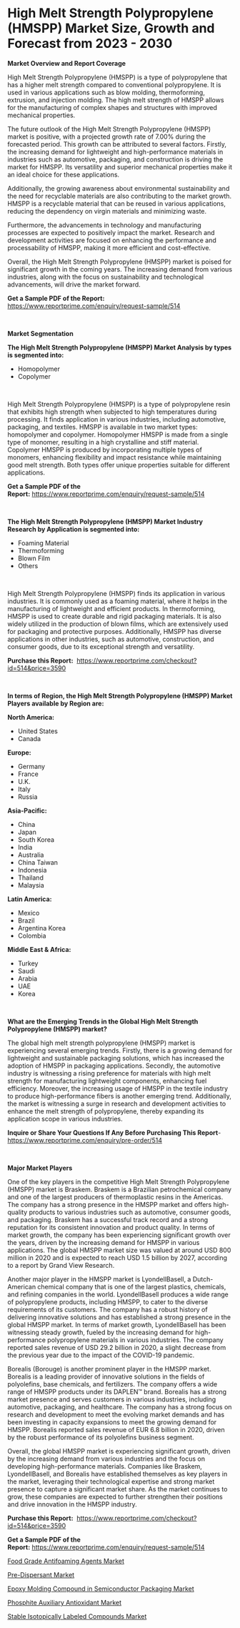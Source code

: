 <p><h1>High Melt Strength Polypropylene (HMSPP) Market Size, Growth and Forecast from 2023 - 2030</h1></p><p><strong>Market Overview and Report Coverage</strong></p>
<p><p>High Melt Strength Polypropylene (HMSPP) is a type of polypropylene that has a higher melt strength compared to conventional polypropylene. It is used in various applications such as blow molding, thermoforming, extrusion, and injection molding. The high melt strength of HMSPP allows for the manufacturing of complex shapes and structures with improved mechanical properties.</p><p>The future outlook of the High Melt Strength Polypropylene (HMSPP) market is positive, with a projected growth rate of 7.00% during the forecasted period. This growth can be attributed to several factors. Firstly, the increasing demand for lightweight and high-performance materials in industries such as automotive, packaging, and construction is driving the market for HMSPP. Its versatility and superior mechanical properties make it an ideal choice for these applications.</p><p>Additionally, the growing awareness about environmental sustainability and the need for recyclable materials are also contributing to the market growth. HMSPP is a recyclable material that can be reused in various applications, reducing the dependency on virgin materials and minimizing waste.</p><p>Furthermore, the advancements in technology and manufacturing processes are expected to positively impact the market. Research and development activities are focused on enhancing the performance and processability of HMSPP, making it more efficient and cost-effective.</p><p>Overall, the High Melt Strength Polypropylene (HMSPP) market is poised for significant growth in the coming years. The increasing demand from various industries, along with the focus on sustainability and technological advancements, will drive the market forward.</p></p>
<p><strong>Get a Sample PDF of the Report:</strong> <a href="https://www.reportprime.com/enquiry/request-sample/514">https://www.reportprime.com/enquiry/request-sample/514</a></p>
<p>&nbsp;</p>
<p><strong>Market Segmentation</strong></p>
<p><strong>The High Melt Strength Polypropylene (HMSPP) Market Analysis by types is segmented into:</strong></p>
<p><ul><li>Homopolymer</li><li>Copolymer</li></ul></p>
<p>&nbsp;</p>
<p><p>High Melt Strength Polypropylene (HMSPP) is a type of polypropylene resin that exhibits high strength when subjected to high temperatures during processing. It finds application in various industries, including automotive, packaging, and textiles. HMSPP is available in two market types: homopolymer and copolymer. Homopolymer HMSPP is made from a single type of monomer, resulting in a high crystalline and stiff material. Copolymer HMSPP is produced by incorporating multiple types of monomers, enhancing flexibility and impact resistance while maintaining good melt strength. Both types offer unique properties suitable for different applications.</p></p>
<p><strong>Get a Sample PDF of the Report:</strong>&nbsp;<a href="https://www.reportprime.com/enquiry/request-sample/514">https://www.reportprime.com/enquiry/request-sample/514</a></p>
<p>&nbsp;</p>
<p><strong>The High Melt Strength Polypropylene (HMSPP) Market Industry Research by Application is segmented into:</strong></p>
<p><ul><li>Foaming Material</li><li>Thermoforming</li><li>Blown Film</li><li>Others</li></ul></p>
<p>&nbsp;</p>
<p><p>High Melt Strength Polypropylene (HMSPP) finds its application in various industries. It is commonly used as a foaming material, where it helps in the manufacturing of lightweight and efficient products. In thermoforming, HMSPP is used to create durable and rigid packaging materials. It is also widely utilized in the production of blown films, which are extensively used for packaging and protective purposes. Additionally, HMSPP has diverse applications in other industries, such as automotive, construction, and consumer goods, due to its exceptional strength and versatility.</p></p>
<p><strong>Purchase this Report:</strong>&nbsp; <a href="https://www.reportprime.com/checkout?id=514&price=3590">https://www.reportprime.com/checkout?id=514&price=3590</a></p>
<p>&nbsp;</p>
<p><strong>In terms of Region, the High Melt Strength Polypropylene (HMSPP) Market Players available by Region are:</strong></p>
<p>
    <p> <strong> North America: </strong>
        <ul>
            <li>United States</li>
            <li>Canada</li>
        </ul>
        </p> 
    <p> <strong> Europe: </strong>
        <ul>
            <li>Germany</li>
            <li>France</li>
            <li>U.K.</li>
            <li>Italy</li>
            <li>Russia</li>
        </ul>
        </p> 
    <p> <strong> Asia-Pacific: </strong>
        <ul>
            <li>China</li>
            <li>Japan</li>
            <li>South Korea</li>
            <li>India</li>
            <li>Australia</li>
            <li>China Taiwan</li>
            <li>Indonesia</li>
            <li>Thailand</li>
            <li>Malaysia</li>
        </ul>
        </p> 
    <p> <strong> Latin America: </strong>
        <ul>
            <li>Mexico</li>
            <li>Brazil</li>
            <li>Argentina Korea</li>
            <li>Colombia</li>
        </ul>
        </p> 
    <p> <strong> Middle East & Africa: </strong>
        <ul>
            <li>Turkey</li>
            <li>Saudi</li>
            <li>Arabia</li>
            <li>UAE</li>
            <li>Korea</li>
        </ul>
    </p>
    </p>
<p>&nbsp;</p>
<p><strong>What are the Emerging Trends in the Global High Melt Strength Polypropylene (HMSPP) market?</strong></p>
<p><p>The global high melt strength polypropylene (HMSPP) market is experiencing several emerging trends. Firstly, there is a growing demand for lightweight and sustainable packaging solutions, which has increased the adoption of HMSPP in packaging applications. Secondly, the automotive industry is witnessing a rising preference for materials with high melt strength for manufacturing lightweight components, enhancing fuel efficiency. Moreover, the increasing usage of HMSPP in the textile industry to produce high-performance fibers is another emerging trend. Additionally, the market is witnessing a surge in research and development activities to enhance the melt strength of polypropylene, thereby expanding its application scope in various industries.</p></p>
<p><strong>Inquire or Share Your Questions If Any Before Purchasing This Report</strong>- <a href="https://www.reportprime.com/enquiry/pre-order/514">https://www.reportprime.com/enquiry/pre-order/514</a></p>
<p>&nbsp;</p>
<p><strong>Major Market Players</strong></p>
<p><p>One of the key players in the competitive High Melt Strength Polypropylene (HMSPP) market is Braskem. Braskem is a Brazilian petrochemical company and one of the largest producers of thermoplastic resins in the Americas. The company has a strong presence in the HMSPP market and offers high-quality products to various industries such as automotive, consumer goods, and packaging. Braskem has a successful track record and a strong reputation for its consistent innovation and product quality. In terms of market growth, the company has been experiencing significant growth over the years, driven by the increasing demand for HMSPP in various applications. The global HMSPP market size was valued at around USD 800 million in 2020 and is expected to reach USD 1.5 billion by 2027, according to a report by Grand View Research.</p><p>Another major player in the HMSPP market is LyondellBasell, a Dutch-American chemical company that is one of the largest plastics, chemicals, and refining companies in the world. LyondellBasell produces a wide range of polypropylene products, including HMSPP, to cater to the diverse requirements of its customers. The company has a robust history of delivering innovative solutions and has established a strong presence in the global HMSPP market. In terms of market growth, LyondellBasell has been witnessing steady growth, fueled by the increasing demand for high-performance polypropylene materials in various industries. The company reported sales revenue of USD 29.2 billion in 2020, a slight decrease from the previous year due to the impact of the COVID-19 pandemic.</p><p>Borealis (Borouge) is another prominent player in the HMSPP market. Borealis is a leading provider of innovative solutions in the fields of polyolefins, base chemicals, and fertilizers. The company offers a wide range of HMSPP products under its DAPLEN™ brand. Borealis has a strong market presence and serves customers in various industries, including automotive, packaging, and healthcare. The company has a strong focus on research and development to meet the evolving market demands and has been investing in capacity expansions to meet the growing demand for HMSPP. Borealis reported sales revenue of EUR 6.8 billion in 2020, driven by the robust performance of its polyolefins business segment.</p><p>Overall, the global HMSPP market is experiencing significant growth, driven by the increasing demand from various industries and the focus on developing high-performance materials. Companies like Braskem, LyondellBasell, and Borealis have established themselves as key players in the market, leveraging their technological expertise and strong market presence to capture a significant market share. As the market continues to grow, these companies are expected to further strengthen their positions and drive innovation in the HMSPP industry.</p></p>
<p><strong>Purchase this Report:</strong>&nbsp;&nbsp;<a href="https://www.reportprime.com/checkout?id=514&price=3590">https://www.reportprime.com/checkout?id=514&price=3590</a></p>
<p></p>
<p><strong>Get a Sample PDF of the Report:</strong>&nbsp;<a href="https://www.reportprime.com/enquiry/request-sample/514">https://www.reportprime.com/enquiry/request-sample/514</a></p>
<p><p><a href="https://github.com/sofayahoo2023/Market-Research-Report-List-2/blob/main/food-grade-antifoaming-agents-market.md">Food Grade Antifoaming Agents Market</a></p><p><a href="https://github.com/lbird53714/Market-Research-Report-List-2/blob/main/pre-dispersant-market.md">Pre-Dispersant Market</a></p><p><a href="https://github.com/castoriffic/Market-Research-Report-List-2/blob/main/epoxy-molding-compound-in-semiconductor-packaging-market.md">Epoxy Molding Compound in Semiconductor Packaging Market</a></p><p><a href="https://github.com/pizolina/Market-Research-Report-List-2/blob/main/phosphite-auxiliary-antioxidant-market.md">Phosphite Auxiliary Antioxidant Market</a></p><p><a href="https://github.com/mabutironaldo/Market-Research-Report-List-2/blob/main/stable-isotopically-labeled-compounds-market.md">Stable Isotopically Labeled Compounds Market</a></p></p>